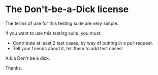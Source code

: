 # The Don't-be-a-Dick license

The terms of use for this testing suite are very simple.

If you want to use this testing suite, you must:
* Contribute at least 2 test cases, by way of putting in a pull request.
* Tell your friends about it, tell them to add test cases!

A.k.a Don't be a dick.

Thanks.
